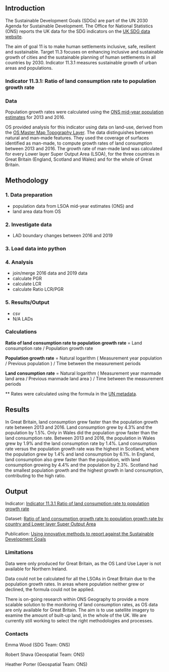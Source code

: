 ## Introduction

The Sustainable Development Goals (SDGs) are part of the UN 2030 Agenda for Sustainable Development. The Office for National Statistics (ONS) reports the UK data for the SDG indicators on the [UK SDG data website](https://sdgdata.gov.uk/).


The aim of goal 11 is to make human settlements inclusive, safe, resilient and sustainable. Target 11.3 focuses on enhancing inclusive and sustainable growth of cities and the sustainable planning of human settlements in all countries by 2030. Indicator 11.3.1 measures sustainable growth of urban areas and populations.

### Indicator 11.3.1: **Ratio of land consumption rate to population growth rate**

### Data

Population growth rates were calculated using the [ONS mid-year population estimates](https://www.ons.gov.uk/peoplepopulationandcommunity/populationandmigration/populationestimates/datasets/populationestimatesforukenglandandwalesscotlandandnorthernireland) for 2013 and 2016.

OS provided analysis for this indicator using data on land-use, derived from the [OS Master Map Topography Layer](https://www.ordnancesurvey.co.uk/business-government/products/mastermap-topography). The data distinguishes between natural and man-made features. They used the coverage of surfaces identified as man-made, to compute growth rates of land consumption between 2013 and 2016. The growth rate of man-made land was calculated for every Lower layer Super Output Area (LSOA), for the three countries in Great Britain (England, Scotland and Wales) and for the whole of Great Britain. 


## Methodology

### 1. Data preparation ###
- population data from LSOA mid-year estimates (ONS) and 
- land area data from OS

### 2. Investigate data ###
- LAD boundary changes between 2016 and 2019

### 3. Load data into python ###

### 4. Analysis ###
- join/merge 2016 data and 2019 data
- calculate PGR
- calculate LCR
- calculate Ratio LCR/PGR

### 5. Results/Output ###
- csv
- N/A LADs

### Calculations	

**Ratio of land consumption rate to population growth rate** = Land consumption rate / Population growth rate



**Population growth rate** = Natural logarithm ( Measurement year population / Previous population ) / Time between the measurement periods

**Land consumption rate** = Natural logarithm ( Measurement year manmade land area / Previous manmade land area ) / Time between the measurement periods

** Rates were calculated using the formula in the [UN metadata](https://unstats.un.org/sdgs/metadata/?Text=&Goal=11&Target=11.3). 

## Results

In Great Britain, land consumption grew faster than the population growth rate between 2013 and 2016. Land consumption grew by 4.3% and the population by 1.5%. Only in Wales did the population grow faster than the land consumption rate. Between 2013 and 2016, the population in Wales grew by 1.9% and the land consumption rate by 1.4%. Land consumption rate versus the population growth rate was the highest in Scotland, where the population grew by 1.4% and land consumption by 6.1%. In England, land consumption also grew faster than the population, with land consumption growing by 4.4% and the population by 2.3%. Scotland had the smallest population growth and the highest growth in land consumption, contributing to the high ratio.

## Output


Indicator: [Indicator 11.3.1
Ratio of land consumption rate to population growth rate](https://sdgdata.gov.uk/11-3-1/)

Dataset: [Ratio of land consumption growth rate to population growth rate by country and Lower layer Super Output Area](https://www.ons.gov.uk/economy/environmentalaccounts/datasets/ratiooflandconsumptiongrowthratetopopulationgrowthratebycountryandlowerlayersuperoutputarea)


Publication: [Using innovative methods to report against the Sustainable Development Goals](https://www.ons.gov.uk/economy/environmentalaccounts/articles/usinginnovativemethodstoreportagainstthesustainabledevelopmentgoals/2018-10-22)

### Limitations

Data were only produced for Great Britain, as the OS Land Use Layer is not available for Northern Ireland.

Data could not be calculated for all the LSOAs in Great Britain due to the population growth rates. In areas where population neither grew or declined, the formula could not be applied.

There is on-going research within ONS Geography to provide a more scalable solution to the monitoring of land consumption rates, as OS data are only available for Great Britain. The aim is to use satellite imagery to examine the amount of built-up land, in the whole of the UK. We are currently still working to select the right methodologies and processes.

### Contacts


Emma Wood (SDG Team: ONS) 

Robert Shava (Geospatial Team: ONS) 

Heather Porter (Geospatial Team: ONS) 










